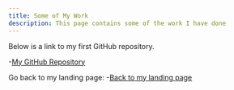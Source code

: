 ```yaml
---
title: Some of My Work
description: This page contains some of the work I have done
---
```


Below is a link to my first GitHub repository.

-[My GitHub Repository](https://github.com/bplymy/MyRepository)


Go back to my landing page:
-[Back to my landing page](https://bplymy.github.io)
